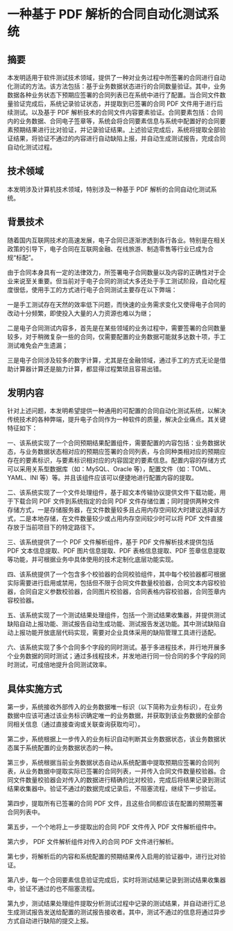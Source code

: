 # 一种基于 PDF 解析的合同自动化测试系统

## 摘要

本发明适用于软件测试技术领域，提供了一种对业务过程中所签署的合同进行自动化测试的方法。该方法包括：基于业务数据状态进行的合同数量验证。其中，业务数据各种业务状态下预期应签署的合同列表已在系统中进行了配置。当合同文件数量验证完成后，系统记录验证状态，并提取到已签署的合同 PDF 文件用于进行后续测试。以及基于 PDF 解析技术的合同文件内容要素验证。合同要素包括：合同内的业务数据、合同电子签章等，系统会将合同要素信息与系统中配置好的合同要素预期结果进行比对验证，并记录验证结果。上述验证完成后，系统将提取全部验证结果，将验证不通过的内容进行自动缺陷上报，并自动生成测试报告，完成合同自动化测试过程。

## 技术领域

本发明涉及计算机技术领域，特别涉及一种基于 PDF 解析的合同自动化测试系统。

## 背景技术

随着国内互联网技术的高速发展，电子合同已逐渐渗透到各行各业。特别是在相关政策的引导下，电子合同在互联网金融、在线旅游、制造零售等行业已成为合规“标配”。

由于合同本身具有一定的法律效力，所签署电子合同数量以及内容的正确性对于企业来说至关重要。但当前对于电子合同的测试大多还处于手工测试阶段，自动化程度很低，使用手工的方式进行电子合同测试主要存在以下弊端：

一是手工测试存在天然的效率低下问题，而快速的业务需求变化又使得电子合同的改动十分频繁，即使投入大量的人力资源也难以为继；

二是电子合同测试内容多，首先是在某些领域的业务过程中，需要签署的合同数量较多，对于稍微复杂一些的合同，仅需要配置的业务数据可能就多达数十项，手工测试难免会产生遗漏；

三是电子合同涉及较多的数字计算，尤其是在金融领域，通过手工的方式无论是借助计算器计算还是脑力计算，都显得过程繁琐且容易出错。

## 发明内容

针对上述问题，本发明希望提供一种通用的可配置的合同自动化测试系统，以解决传统技术的各种弊端，提升电子合同作为一种软件的质量，解决企业痛点。其关键特征如下：

一、该系统实现了一个合同预期结果配置组件，需要配置的内容包括：业务数据状态，与业务数据状态相对应的预期应签署的合同列表，与合同种类相对应的预期应存在的要素标识，与要素标识相对应的内容固定的要素信息。配置内容的存储方式可以采用关系型数据库（如：MySQL、Oracle 等），配置文件（如：TOML、YAML、INI 等）等。并且该组件应该可以便捷地进行配置内容的提取。

二、该系统实现了一个文件处理组件，基于超文本传输协议提供文件下载功能，用于下载合同 PDF 文件到系统指定的合同 PDF 文件存储位置；同时提供两种文件存储方式，一是存储服务器，在文件数量较多且占用内存空间较大时建议选择该方式，二是本地存储，在文件数量较少或占用内存空间较少时可以将 PDF 文件直接存放于当前项目下的特定路径下。

三、该系统提供了一个 PDF 文件解析组件，基于 PDF 文件解析技术提供包括 PDF 文本信息提取、PDF 图片信息提取、PDF 表格信息提取、PDF 签章信息提取等功能，并可根据业务中具体使用的技术定制化底层功能实现。

四、该系统提供了一个包含多个校验器的合同校验组件，其中每个校验器都可根据实际需要进行启用或禁用，包括但不限于合同文件数量校验器，合同文本内容校验器，合同自定义参数校验器，合同图片校验器，合同表格内容校验器，合同签章内容校验器。

五、该系统实现了一个测试结果处理组件，包括一个测试结果收集器，并提供测试缺陷自动上报功能、测试报告自动生成功能、测试报告发送功能。其中测试缺陷自动上报功能开放底层代码实现，需要对企业具体采用的缺陷管理工具进行适配。

六、该系统实现了多个合同多个字段的同时测试。基于多进程技术，并行地开展多个业务数据的同时测试；通过多线程技术，并发地进行同一份合同的多个字段的同时测试，可成倍地提升合同测试效率。

## 具体实施方式

第一步，系统接收外部传入的业务数据唯一标识（以下简称为业务标识），在业务数据中应该可通过该业务标识确定唯一的业务数据，并获取到该业务数据的全部合同相关信息（通过直接查询或关联查询获取均可）。

第二步，系统根据上一步传入的业务标识自动判断其业务数据状态，该业务数据状态属于系统配置的业务数据状态的一种。

第三步，系统根据当前业务数据状态自动从系统配置中提取预期应签署的合同列表，从业务数据中提取实际已签署的合同列表，一并传入合同文件数量校验器。合同文件数量校验器会对传入的数据进行精确的比对校验，完成后将结果记录到测试结果收集器中。验证不通过的数据完成记录后，不阻塞流程，继续下一步验证。

第四步，提取所有已签署的合同 PDF 文件，且这些合同都应该在配置的预期签署合同列表中。

第五步，一个个地将上一步提取出的合同 PDF 文件传入 PDF 文件解析组件中。

第六步， PDF 文件解析组件对传入的合同 PDF 文件进行解析。

第七步，将解析后的内容和系统配置的预期结果传入启用的验证器中，进行比对验证。

第八步，每一个合同要素信息验证完成后，实时将测试结果记录到测试结果收集器中，验证不通过的也不阻塞流程。

第九步，测试结果处理组件提取分析测试过程中记录的测试结果，并自动进行汇总生成测试报告发送给配置的测试报告接收者。其中，测试不通过的信息将通过异步方式自动进行缺陷的提交上报。
